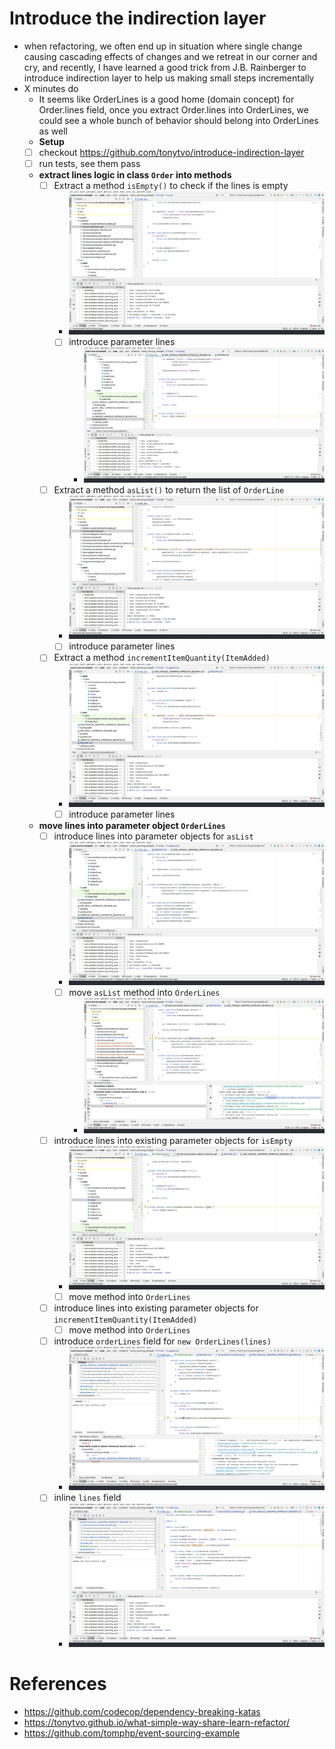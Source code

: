 # Introduce the indirection layer
- when refactoring, we often end up in situation where single change causing cascading effects of changes and we retreat in our corner and cry, and recently, I have learned a good trick from J.B. Rainberger to introduce indirection layer to help us making small steps incrementally
- X minutes do
    - It seems like OrderLines is a good home (domain concept) for Order.lines field, once you extract Order.lines into OrderLines, we could see a whole bunch of behavior should belong into OrderLines as well
    - **Setup**
    - [ ] checkout https://github.com/tonytvo/introduce-indirection-layer
    - [ ] run tests, see them pass
    - **extract lines logic in class `Order` into methods**
      - [ ] Extract a method `isEmpty()` to check if the lines is empty 
        - ![extract isEmpty method](./event-source-example/snippets/extract-is-empty.gif) 
        - [ ] introduce parameter lines
          - ![introduce lines parameter](./snippets/introduce-lines-parameter-for-is-empty.gif)
      - [ ] Extract a method `asList()` to return the list of `OrderLine` 
        - ![extract asList method](./event-source-example/snippets/extract-aslist-lines.gif) 
        - [ ] introduce parameter lines
      - [ ] Extract a method `incrementItemQuantity(ItemAdded)`
        - ![extract incrementItemCount](./event-source-example/snippets/extract-increment-item-quantity.gif) 
        - [ ] introduce parameter lines
    - **move lines into parameter object `OrderLines`**
      - [ ] introduce lines into parameter objects for `asList`
        - ![introduce parameter object OrderLines](./event-source-example/snippets/introduce-parameter-objects-orderlines-for-as-list.gif) 
        - [ ] move `asList` method into `OrderLines`
          - ![move asList method to OrderLines](./event-source-example/snippets/move-aslist-to-orderlines.gif)
      - [ ] introduce lines into existing parameter objects for `isEmpty`
        - ![introduce existing parameter object OrderLines](./event-source-example/snippets/introduce-parameter-object-use-existing-orderlines-for-is-empty.gif) 
        - [ ] move method into `OrderLines`
      - [ ] introduce lines into existing parameter objects for `incrementItemQuantity(ItemAdded)`
        - [ ] move method into `OrderLines`
      - [ ] introduce `orderLines` field for `new OrderLines(lines)`
        - ![introduce orderLines field](./event-source-example/snippets/introduce-field-orderlines.gif)
      - [ ] inline `lines` field
        - ![inline lines field](./event-source-example/snippets/inline-lines-field.gif)

# References
- https://github.com/codecop/dependency-breaking-katas
- https://tonytvo.github.io/what-simple-way-share-learn-refactor/
- https://github.com/tomphp/event-sourcing-example
